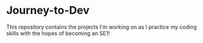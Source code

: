 # Journey-to-Dev
This repository contains the projects I'm working on as I practice my coding skills with the hopes of becoming an SE1!
